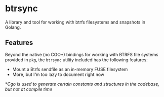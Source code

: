 # btrsync

A library and tool for working with btrfs filesystems and snapshots in Golang.

## Features

Beyond the native (no CGO*) bindings for working with BTRFS file systems provided in `pkg`, the `btrsync` utility included has the following features:

 * Mount a Btrfs sendfile as an in-memory FUSE filesystem
 * More, but I'm too lazy to document right now

**Cgo is used to generate certain constants and structures in the codebase, but not at compile time*